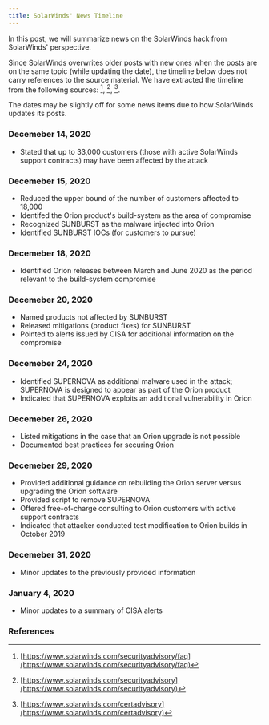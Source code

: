 ```yaml
---
title: SolarWinds' News Timeline
---
```


In this post, we will summarize news on the SolarWinds hack from SolarWinds' perspective.

Since SolarWinds overwrites older posts with new ones when the posts are on the same topic (while updating the date), the timeline below does not carry references to the source material. We have extracted the timeline from the following sources: [^solarwinds1], [^solarwinds2], [^solarwinds3]. 

The dates may be slightly off for some news items due to how SolarWinds updates its posts.

### Decemeber 14, 2020 
* Stated that up to 33,000 customers (those with active SolarWinds support contracts) may have been affected by the attack

### Decemeber 15, 2020 
* Reduced the upper bound of the number of customers affected to 18,000
* Identifed the Orion product's build-system as the area of compromise
* Recognized SUNBURST as the malware injected into Orion
* Identified SUNBURST IOCs (for customers to pursue)

### Decemeber 18, 2020 
* Identified Orion releases between March and June 2020 as the period relevant to the build-system compromise

### Decemeber 20, 2020 
* Named products not affected by SUNBURST
* Released mitigations (product fixes) for SUNBURST
* Pointed to alerts issued by CISA for additional information on the compromise

### Decemeber 24, 2020 
* Identified SUPERNOVA as additional malware used in the attack; SUPERNOVA is designed to appear as part of the Orion product
* Indicated that SUPERNOVA exploits an additional vulnerability in Orion

### Decemeber 26, 2020 
* Listed mitigations in the case that an Orion upgrade is not possible
* Documented best practices for securing Orion

### Decemeber 29, 2020 
* Provided additional guidance on rebuilding the Orion server versus upgrading the Orion software
* Provided script to remove SUPERNOVA
* Offered free-of-charge consulting to Orion customers with active support contracts
* Indicated that attacker conducted test modification to Orion builds in October 2019

### Decemeber 31, 2020
* Minor updates to the previously provided information

### January 4, 2020
* Minor updates to a summary of CISA alerts

### References
[^solarwinds1]: [https://www.solarwinds.com/securityadvisory/faq](https://www.solarwinds.com/securityadvisory/faq)
[^solarwinds2]: [https://www.solarwinds.com/securityadvisory](https://www.solarwinds.com/securityadvisory)
[^solarwinds3]: [https://www.solarwinds.com/certadvisory](https://www.solarwinds.com/certadvisory)
